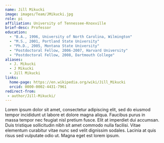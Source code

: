 ```yaml
---
name: Jill Mikucki
image: images/Team/JMikucki.jpg
role: pi
affiliation: University of Tennessee-Knoxville
brief-desc: Professor
education: 
  - "B.A., 1996, University of North Carolina, Wilmington"
  - "M.S., 2001, Portland State University"
  - "Ph.D., 2005, Montana State University"
  - "Postdoctoral Fellow, 2006-2007, Harvard University"
  - "Postdoctoral Fellow, 2008, Dartmouth College"
aliases:
  - J. Mikucki
  - J Mikucki
  - Jill Mikucki
links:
  home-page: https://en.wikipedia.org/wiki/Jill_Mikucki
  orcid: 0000-0002-4431-7961
redirect-from:
 - author/Jill-Mikucki/
---
```


Lorem ipsum dolor sit amet, consectetur adipiscing elit, sed do eiusmod tempor incididunt ut labore et dolore magna aliqua.
Faucibus purus in massa tempor nec feugiat nisl pretium fusce.
Elit at imperdiet dui accumsan.
Duis tristique sollicitudin nibh sit amet commodo nulla facilisi.
Vitae elementum curabitur vitae nunc sed velit dignissim sodales.
Lacinia at quis risus sed vulputate odio ut.
Magna eget est lorem ipsum.
